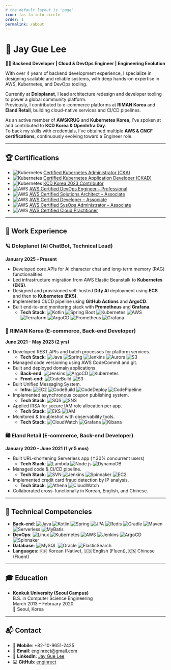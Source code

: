 ```yaml
---
# the default layout is 'page'
icon: fas fa-info-circle
order: 1
permalink: /about
---
```



# 👋 Jay Gue Lee

🧑‍💻 **Backend Developer | Cloud & DevOps Engineer | Engineering Evolution**

With over 4 years of backend development experience, I specialize in designing scalable and reliable systems, with deep hands-on expertise in AWS, Kubernetes, and DevOps tooling.

Currently at **Doloplanet**, I lead architecture redesign and developer tooling to power a global community platform.  
Previously, I contributed to e-commerce platforms at **RIMAN Korea** and **Eland Retail**, building cloud-native services and CI/CD pipelines.

As an active member of **AWSKRUG** and **Kubernetes Korea**, I’ve spoken at and contributed to **KCD Korea & OpenInfra Day**.  
To back my skills with credentials, I’ve obtained multiple **AWS & CNCF certifications**, continuously evolving toward a Engineer role.

---

## 🏆 Certifications

- ![Kubernetes](https://img.shields.io/badge/CKA-326CE5?style=flat&logo=kubernetes&logoColor=white) [Certified Kubernetes Administrator (CKA)](https://www.credly.com/badges/1fb4c3c3-9d9d-4bcc-89fa-d2328eec0acd)
- ![Kubernetes](https://img.shields.io/badge/CKAD-326CE5?style=flat&logo=kubernetes&logoColor=white) [Certified Kubernetes Application Developer (CKAD)](https://www.credly.com/badges/f600e92e-1dfa-40e9-8cd3-b78f793913e1)
- ![Kubernetes](https://img.shields.io/badge/KCD_Contributor-326CE5?style=flat&logo=cncf&logoColor=white) [KCD Korea 2023 Contributor](https://www.credly.com/badges/5457873e-13a9-4c24-bbe2-96ea7217dde8)
- ![AWS](https://img.shields.io/badge/AWS_DevOps_Pro-232F3E?style=flat&logo=amazonwebservices&logoColor=white) [AWS Certified DevOps Engineer – Professional](https://www.credly.com/badges/42a741ea-3c13-425b-9fb1-afbdfb8f9d25)
- ![AWS](https://img.shields.io/badge/AWS_SA_Associate-232F3E?style=flat&logo=amazonwebservices&logoColor=white) [AWS Certified Solutions Architect – Associate](https://www.credly.com/badges/a8a9198e-91c7-4332-969d-4f3131bf315b)
- ![AWS](https://img.shields.io/badge/AWS_Developer_Associate-232F3E?style=flat&logo=amazonwebservices&logoColor=white) [AWS Certified Developer – Associate](https://www.credly.com/badges/25f0dbe0-f734-40b6-8d61-b8b904c0307c)
- ![AWS](https://img.shields.io/badge/AWS_SysOps_Associate-232F3E?style=flat&logo=amazonwebservices&logoColor=white) [AWS Certified SysOps Administrator – Associate](https://www.credly.com/badges/0f9dd7e7-f862-4ebf-ad0c-09367e0ede79)
- ![AWS](https://img.shields.io/badge/AWS_Cloud_Practitioner-232F3E?style=flat&logo=amazonwebservices&logoColor=white) [AWS Certified Cloud Practitioner](https://www.credly.com/badges/c510a985-d2f8-4ab3-9076-2ae1e989a108)

---

## 💼 Work Experience

### 🪐 Doloplanet (AI ChatBot, Technical Lead)
**January 2025 – Present**

- Developed core APIs for AI character chat and long-term memory (RAG) functionalities.
- Led infrastructure migration from AWS Elastic Beanstalk to **Kubernetes (EKS)**.
- Designed and provisioned self-hosted **Dify AI** deployment using **ECS** and then to **Kubernetes (EKS)**.
- Implemented CI/CD pipeline using **GitHub Actions** and **ArgoCD**.
- Built end-to-end monitoring stack with **Prometheus** and **Grafana**.
  - **Tech Stack**: ![Kotlin](https://img.shields.io/badge/Kotlin-7F52FF?style=flat&logo=kotlin&logoColor=white) ![Spring Boot](https://img.shields.io/badge/Spring_Boot-6DB33F?style=flat&logo=springboot&logoColor=white) ![Kubernetes](https://img.shields.io/badge/Kubernetes-326CE5?style=flat&logo=kubernetes&logoColor=white) ![AWS](https://img.shields.io/badge/AWS-232F3E?style=flat&logo=amazonwebservices&logoColor=white) ![Terraform](https://img.shields.io/badge/Terraform-7B42BC?style=flat&logo=terraform&logoColor=white) ![ArgoCD](https://img.shields.io/badge/ArgoCD-FB446C?style=flat&logo=argo&logoColor=white) ![Prometheus](https://img.shields.io/badge/Prometheus-E6522C?style=flat&logo=prometheus&logoColor=white) ![Grafana](https://img.shields.io/badge/Grafana-F46800?style=flat&logo=grafana&logoColor=white)

### 💄 RIMAN Korea (E-commerce, Back-end Developer)
**June 2021 – May 2023 (2 yrs)**

- Developed REST APIs and batch processes for platform services.
  - **Tech Stack**: ![Java](https://img.shields.io/badge/Java-007396?style=flat&logo=openjdk&logoColor=white) ![Spring](https://img.shields.io/badge/Spring-6DB33F?style=flat&logo=spring&logoColor=white) ![Jenkins](https://img.shields.io/badge/Jenkins-D24939?style=flat&logo=jenkins&logoColor=white) ![Aurora](https://img.shields.io/badge/Amazon_Aurora-4053D6?style=flat&logo=amazonwebservices&logoColor=white) ![S3](https://img.shields.io/badge/Amazon_S3-569A31?style=flat&logo=amazonwebservices&logoColor=white)
- Managed code versioning using AWS CodeCommit and git.
- Built and deployed domain applications.
  - **Back-end**: ![Jenkins](https://img.shields.io/badge/Jenkins-D24939?style=flat&logo=jenkins&logoColor=white) ![ArgoCD](https://img.shields.io/badge/ArgoCD-FB446C?style=flat&logo=argo&logoColor=white) ![Kubernetes](https://img.shields.io/badge/Kubernetes-326CE5?style=flat&logo=kubernetes&logoColor=white)
  - **Front-end**: ![CodeBuild](https://img.shields.io/badge/AWS_CodeBuild-1D72B8?style=flat&logo=amazonwebservices&logoColor=white) ![S3](https://img.shields.io/badge/Amazon_S3-569A31?style=flat&logo=amazonwebservices&logoColor=white)
- Built Unified Messaging System.
  - **Infra**: ![EC2](https://img.shields.io/badge/Amazon_EC2-FF9900?style=flat&logo=amazonwebservices&logoColor=white) ![CodeBuild](https://img.shields.io/badge/AWS_CodeBuild-1D72B8?style=flat&logo=amazonwebservices&logoColor=white) ![CodeDeploy](https://img.shields.io/badge/AWS_CodeDeploy-6B46C1?style=flat&logo=amazonwebservices&logoColor=white) ![CodePipeline](https://img.shields.io/badge/AWS_CodePipeline-45A8E6?style=flat&logo=amazonwebservices&logoColor=white)
- Implemented asynchronous coupon publishing system.
  - **Tech Stack**: ![SQS](https://img.shields.io/badge/Amazon_SQS-FF4F00?style=flat&logo=amazonwebservices&logoColor=white) ![SNS](https://img.shields.io/badge/Amazon_SNS-FF9900?style=flat&logo=amazonwebservices&logoColor=white)
- Applied IRSA for secure IAM role allocation per app.
  - **Tech Stack**: ![EKS](https://img.shields.io/badge/AWS_EKS-0052CC?style=flat&logo=amazonwebservices&logoColor=white) ![IAM](https://img.shields.io/badge/Amazon_IAM-FF9900?style=flat&logo=amazonwebservices&logoColor=white)
- Monitored & troubleshot with observability tools.
  - **Tech Stack**: ![CloudWatch](https://img.shields.io/badge/Amazon_CloudWatch-FF4F00?style=flat&logo=amazonwebservices&logoColor=white) ![Grafana](https://img.shields.io/badge/Grafana-F46800?style=flat&logo=grafana&logoColor=white) ![Kibana](https://img.shields.io/badge/Kibana-005571?style=flat&logo=elastic&logoColor=white)

### 🛍️ Eland Retail (E-commerce, Back-end Developer)
**January 2020 – June 2021 (1 yr 5 mos)**

- Built URL-shortening Serverless app (↑30% concurrent users)
  - **Tech Stack**: ![Lambda](https://img.shields.io/badge/AWS_Lambda-FF9900?style=flat&logo=amazonwebservices&logoColor=white) ![Node.js](https://img.shields.io/badge/Node.js-339933?style=flat&logo=nodedotjs&logoColor=white) ![DynamoDB](https://img.shields.io/badge/Amazon_DynamoDB-4053D6?style=flat&logo=amazonwebservices&logoColor=white)
- Managed code & CI/CD pipeline.
  - **Tech Stack**: ![SVN](https://img.shields.io/badge/SVN-809CC9?style=flat) ![Jenkins](https://img.shields.io/badge/Jenkins-D24939?style=flat&logo=jenkins&logoColor=white) ![Spinnaker](https://img.shields.io/badge/Spinnaker-139BB4?style=flat&logo=spinnaker&logoColor=white) ![EC2](https://img.shields.io/badge/Amazon_EC2-FF9900?style=flat&logo=amazonwebservices&logoColor=white)
- Implemented credit card fraud detection by IP analysis.
  - **Tech Stack**: ![Athena](https://img.shields.io/badge/Amazon_Athena-232F3E?style=flat&logo=amazonwebservices&logoColor=white) ![CloudWatch](https://img.shields.io/badge/Amazon_CloudWatch-FF4F00?style=flat&logo=amazonwebservices&logoColor=white)
- Collaborated cross-functionally in Korean, English, and Chinese.

---

## 🧠 Technical Competencies

- **Back-end**: ![Java](https://img.shields.io/badge/Java-007396?style=flat&logo=openjdk&logoColor=white) ![Kotlin](https://img.shields.io/badge/Kotlin-7F52FF?style=flat&logo=kotlin&logoColor=white) ![Spring](https://img.shields.io/badge/Spring-6DB33F?style=flat&logo=spring&logoColor=white) ![JPA](https://img.shields.io/badge/JPA-007396?style=flat) ![Redis](https://img.shields.io/badge/Redis-DC382D?style=flat&logo=redis&logoColor=white) ![Gradle](https://img.shields.io/badge/Gradle-02303A?style=flat&logo=gradle&logoColor=white) ![Maven](https://img.shields.io/badge/Maven-C71A36?style=flat&logo=apachemaven&logoColor=white) ![Serverless](https://img.shields.io/badge/Serverless-FD5750?style=flat&logo=serverless&logoColor=white) ![MyBatis](https://img.shields.io/badge/MyBatis-0052CC?style=flat)
- **DevOps**: ![Linux](https://img.shields.io/badge/Linux-FCC624?style=flat&logo=linux&logoColor=black) ![Kubernetes](https://img.shields.io/badge/Kubernetes-326CE5?style=flat&logo=kubernetes&logoColor=white) ![AWS](https://img.shields.io/badge/AWS-232F3E?style=flat&logo=amazonwebservices&logoColor=white) ![Jenkins](https://img.shields.io/badge/Jenkins-D24939?style=flat&logo=jenkins&logoColor=white) ![ArgoCD](https://img.shields.io/badge/ArgoCD-FB446C?style=flat&logo=argo&logoColor=white) ![Spinnaker](https://img.shields.io/badge/Spinnaker-139BB4?style=flat&logo=spinnaker&logoColor=white)
- **Database**: ![MySQL](https://img.shields.io/badge/MySQL-4479A1?style=flat&logo=mysql&logoColor=white) ![Oracle](https://img.shields.io/badge/Oracle-F80000?style=flat&logo=oracle&logoColor=white) ![ElasticSearch](https://img.shields.io/badge/ElasticSearch-005571?style=flat&logo=elasticsearch&logoColor=white)
- **Languages**: 🇰🇷 Korean (Native), 🇺🇸 English (Fluent), 🇨🇳 Chinese (Fluent)

---

## 🎓 Education

- **Konkuk University (Seoul Campus)**  
  B.S. in Computer Science Engineering  
  March 2013 – February 2020  
  📍 Seoul, Korea

[//]: # (- **Suzhou Singapore International School**  )

[//]: # (  English-medium International Curriculum  )

[//]: # (  June 2006 – February 2010  )

[//]: # (  📍 Suzhou, China)

[//]: # ()
[//]: # (- **Suzhou Foreign Language School**  )

[//]: # (  Chinese-medium Education  )

[//]: # (  June 2003 – February 2006  )

[//]: # (  📍 Suzhou, China)

---

## 📬 Contact

- 📱 **Mobile**: +82-10-9651-2425
- 📧 **Email**: enginrect@gmail.com
- 🔗 **LinkedIn**: [Jay Gue Lee](https://www.linkedin.com/in/enginrect)
- 💻 **GitHub**: [enginrect](https://github.com/enginrect)


